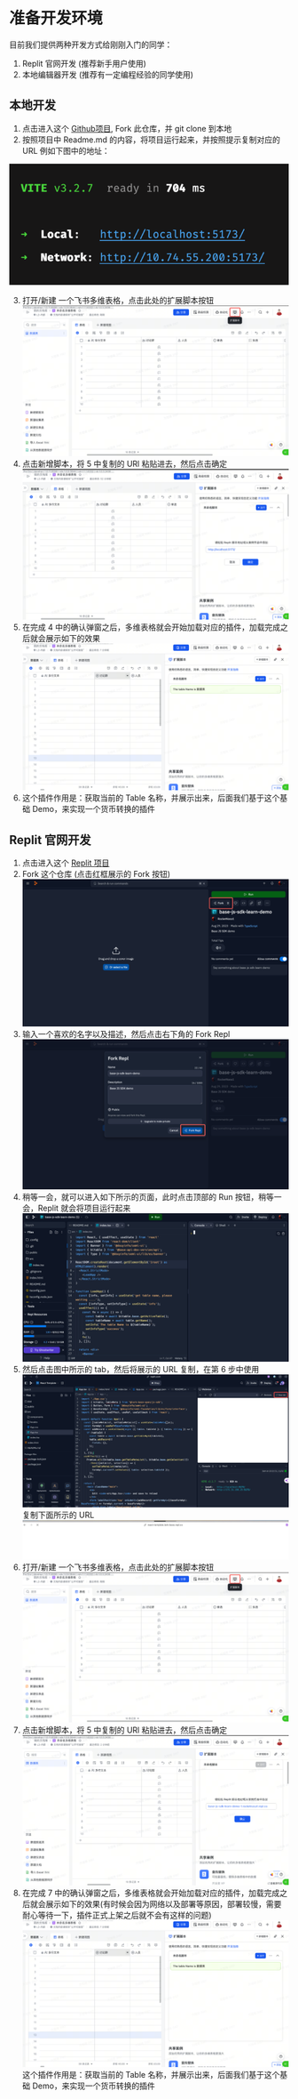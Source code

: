 # 准备开发环境
目前我们提供两种开发方式给刚刚入门的同学：
1. Replit 官网开发 (推荐新手用户使用)
2. 本地编辑器开发 (推荐有一定编程经验的同学使用)
## 本地开发
1. 点击进入这个 [Github项目](https://github.com/Lark-Base-Team/js-sdk-learn-demo), Fork 此仓库，并 git clone 到本地
2. 按照项目中 Readme.md 的内容，将项目运行起来，并按照提示复制对应的 URL 例如下图中的地址：

![](../../image/start/local-url.png)

3. 打开/新建 一个飞书多维表格，点击此处的扩展脚本按钮
   ![](../../image/start/base-page.png)
4. 点击新增脚本，将 5 中复制的 URl 粘贴进去，然后点击确定
   ![](../../image/start/local-run-url.png)
5. 在完成 4 中的确认弹窗之后，多维表格就会开始加载对应的插件，加载完成之后就会展示如下的效果
   ![](../../image/start/display-result.png)
6. 这个插件作用是：获取当前的 Table 名称，并展示出来，后面我们基于这个基础 Demo，来实现一个货币转换的插件
## Replit 官网开发
1. 点击进入这个 [Replit 项目](https://replit.com/@RocketNasa1/js-sdk-learn-demo?v=1)
2. Fork 这个仓库 (点击红框展示的 Fork 按钮)
   ![](../../image/start/fork-replit-repl.jpg)
3. 输入一个喜欢的名字以及描述，然后点击右下角的 Fork Repl
   ![](../../image/start/fork-repl.png)
4. 稍等一会，就可以进入如下所示的页面，此时点击顶部的 Run 按钮，稍等一会，Replit 就会将项目运行起来
   ![](../../image/start/project-dispaly.png)
5. 然后点击图中所示的 tab，然后将展示的 URL 复制，在第 6 步中使用
   ![](../../image/start/run-demo-preview.png)
复制下面所示的 URL
   ![](../../image/start/new-tab.jpg)
6. 打开/新建 一个飞书多维表格，点击此处的扩展脚本按钮
   ![](../../image/start/base-page.png)
7. 点击新增脚本，将 5 中复制的 URl 粘贴进去，然后点击确定
   ![](../../image/start/paste-url.png)
8. 在完成 7 中的确认弹窗之后，多维表格就会开始加载对应的插件，加载完成之后就会展示如下的效果(有时候会因为网络以及部署等原因，部署较慢，需要耐心等待一下，插件正式上架之后就不会有这样的问题)
   ![](../../image/start/display-result.png)
   这个插件作用是：获取当前的 Table 名称，并展示出来，后面我们基于这个基础 Demo，来实现一个货币转换的插件
